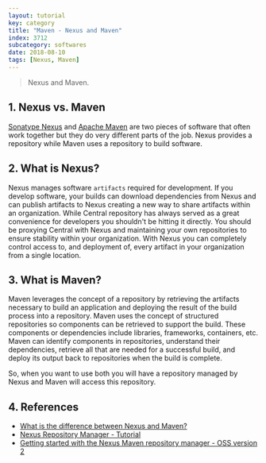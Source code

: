 ```yaml
---
layout: tutorial
key: category
title: "Maven - Nexus and Maven"
index: 3712
subcategory: softwares
date: 2018-08-10
tags: [Nexus, Maven]
---
```


> Nexus and Maven.

## 1. Nexus vs. Maven
[Sonatype Nexus](https://www.sonatype.com/nexus-repository-sonatype) and [Apache Maven](https://maven.apache.org/) are two pieces of software that often work together but they do very different parts of the job. Nexus provides a repository while Maven uses a repository to build software.

## 2. What is Nexus?
Nexus manages software `artifacts` required for development. If you develop software, your builds can download dependencies from Nexus and can publish artifacts to Nexus creating a new way to share artifacts within an organization. While Central repository has always served as a great convenience for developers you shouldn't be hitting it directly. You should be proxying Central with Nexus and maintaining your own repositories to ensure stability within your organization. With Nexus you can completely control access to, and deployment of, every artifact in your organization from a single location.

## 3. What is Maven?
Maven leverages the concept of a repository by retrieving the artifacts necessary to build an application and deploying the result of the build process into a repository. Maven uses the concept of structured repositories so components can be retrieved to support the build. These components or dependencies include libraries, frameworks, containers, etc. Maven can identify components in repositories, understand their dependencies, retrieve all that are needed for a successful build, and deploy its output back to repositories when the build is complete.

So, when you want to use both you will have a repository managed by Nexus and Maven will access this repository.

## 4. References
* [What is the difference between Nexus and Maven?](https://stackoverflow.com/questions/23082621/what-is-the-difference-between-nexus-and-maven)
* [Nexus Repository Manager - Tutorial](https://www.vogella.com/tutorials/Nexus/article.html)
* [Getting started with the Nexus Maven repository manager - OSS version 2](https://www.youtube.com/watch?v=pn2iwxYGkhA)
